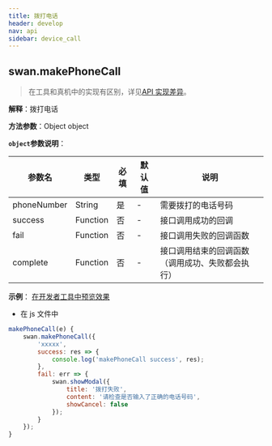 ```yaml
---
title: 拨打电话
header: develop
nav: api
sidebar: device_call
---
```


## swan.makePhoneCall

> 在工具和真机中的实现有区别，详见[API 实现差异](https://smartprogram.baidu.com/docs/develop/devtools/diff/)。

**解释**：拨打电话

**方法参数**：Object object

**`object`参数说明**：

|参数名 |类型  |必填 | 默认值 |说明|
|---- | ---- | ---- | ----|----|
|phoneNumber |String | 是  |-| 需要拨打的电话号码|
|success| Function  |  否  |-| 接口调用成功的回调|
|fail  |  Function  |  否 | -| 接口调用失败的回调函数|
|complete  |  Function |   否 |-|  接口调用结束的回调函数（调用成功、失败都会执行）|

**示例**：
<a href="swanide://fragment/9cf5e060c76b0c2d9160335b815d2ccf1569484502200" title="在开发者工具中预览效果" target="_self">在开发者工具中预览效果</a>

* 在 js 文件中

```js
makePhoneCall(e) {
    swan.makePhoneCall({
        'xxxxx',
        success: res => {
            console.log('makePhoneCall success', res);
        },
        fail: err => {
            swan.showModal({
                title: '拨打失败',
                content: '请检查是否输入了正确的电话号码',
                showCancel: false
            });
        }
    });
}

```